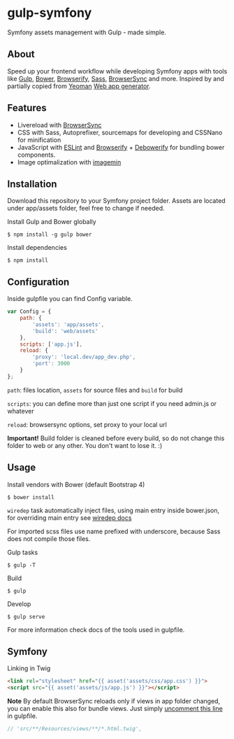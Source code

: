 # gulp-symfony

Symfony assets management with Gulp - made simple.

## About
Speed up your frontend workflow while developing Symfony apps with tools like [Gulp](http://gulpjs.com), [Bower](http://bower.io), [Browserify](http://browserify.org), [Sass](http://sass-lang.com), [BrowserSync](https://browsersync.io) and more. Inspired by and partially copied from [Yeoman](http://yeoman.io) [Web app generator](https://github.com/yeoman/generator-gulp-webapp).

## Features
- Livereload with [BrowserSync](https://browsersync.io)
- CSS with Sass, Autoprefixer, sourcemaps for developing and CSSNano for minification
- JavaScript with [ESLint](http://eslint.org) and [Browserify](http://browserify.org) + [Debowerify](https://github.com/eugeneware/debowerify) for bundling bower components.
- Image optimalization with [imagemin](https://github.com/imagemin/imagemin)

## Installation
Download this repository to your Symfony project folder. Assets are located under app/assets folder, feel free to change if needed.

Install Gulp and Bower globally
```
$ npm install -g gulp bower
```

Install dependencies
```
$ npm install
```

## Configuration
Inside gulpfile you can find Config variable.
```javascript
var Config = {
    path: {
        'assets': 'app/assets',
        'build': 'web/assets'
    },
    scripts: ['app.js'],
    reload: {
        'proxy': 'local.dev/app_dev.php',
        'port': 3000
    }
};
```
`path`: files location, `assets` for source files and `build` for build

`scripts`: you can define more than just one script if you need admin.js or whatever

`reload`: browsersync options, set proxy to your local url

**Important!** Build folder is cleaned before every build, so do not change this folder to web or any other. You don't want to lose it. :)

## Usage
Install vendors with Bower (default Bootstrap 4)
```
$ bower install
```
`wiredep` task automatically inject files, using main entry inside bower.json, for overriding main entry see [wiredep docs](https://github.com/taptapship/wiredep/tree/master#bower-overrides)

For imported scss files use name prefixed with underscore, because Sass does not compile those files.

Gulp tasks
```
$ gulp -T
```

Build
```
$ gulp
```

Develop
```
$ gulp serve
```

For more information check docs of the tools used in gulpfile.

## Symfony
Linking in Twig
```html
<link rel="stylesheet" href="{{ asset('assets/css/app.css') }}">
<script src="{{ asset('assets/js/app.js') }}"></script>
```

**Note**
By default BrowserSync reloads only if views in app folder changed, you can enable this also for bundle views. Just simply [uncomment this line](https://github.com/makao/gulp-symfony/blob/master/gulpfile.babel.js#L131) in gulpfile.
```javascript
// 'src/**/Resources/views/**/*.html.twig',
```
